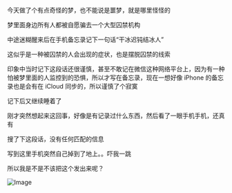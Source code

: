 <!-- ##{"timestamp":1680432600}## -->

今天做了个有点奇怪的梦，也不能说是噩梦，就是哪里怪怪的

梦里面身边所有人都被自愿骗去一个大型囚禁机构

中途迷糊醒来后在手机备忘录记下一句话“干冰迟钝结冰人”

这似乎是一种被囚禁的人会出现的症状，也是摆脱囚禁的线索

印象中当时记下这段话还很谨慎，甚至不敢记在微信这种网络平台上，因为有一种怕被梦里面的人监控到的恐惧，所以才写在备忘录，现在一想好像 iPhone 的备忘录也是会有在 iCloud 同步的，所以谨慎了个寂寞

记下后又继续睡着了

刚才突然想起来这回事，好像是有记录过什么东西，然后看了一眼手机手机，还真有

搜了下这段话，没有任何匹配的信息

写到这里手机突然自己掉到了地上。。吓我一跳

所以我是不是不该把这个发出来呢？

![Image](https://github.com/user-attachments/assets/9b4806df-b90f-4e5f-9830-ddd4d2908d24)